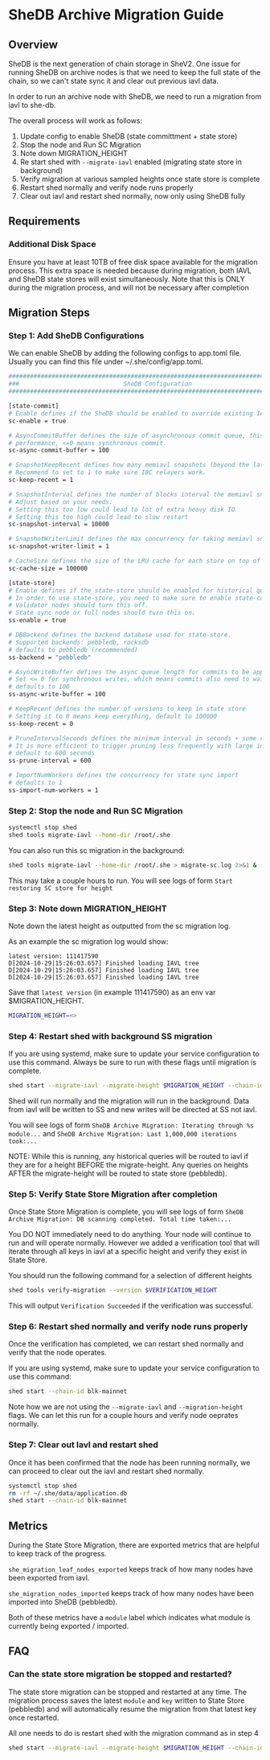 # SheDB Archive Migration Guide

## Overview
SheDB is the next generation of chain storage in SheV2.
One issue for running SheDB on archive nodes is that we need to keep the full state of the chain, so we can't
state sync it and clear out previous iavl data.

In order to run an archive node with SheDB, we need to run a migration from iavl to she-db.

The overall process will work as follows:

1. Update config to enable SheDB (state committment + state store)
2. Stop the node and Run SC Migration
3. Note down MIGRATION_HEIGHT
4. Re start shed with `--migrate-iavl` enabled (migrating state store in background)
5. Verify migration at various sampled heights once state store is complete
6. Restart shed normally and verify node runs properly
7. Clear out iavl and restart shed normally, now only using SheDB fully


## Requirements

### Additional Disk Space

Ensure you have at least 10TB of free disk space available for the migration process. This extra space is needed because during migration, both IAVL and SheDB state stores will exist simultaneously. Note
that this is ONLY during the migration process, and will not be necessary after completion


## Migration Steps

### Step 1: Add SheDB Configurations
We can enable SheDB by adding the following configs to app.toml file.
Usually you can find this file under ~/.she/config/app.toml.
```bash
#############################################################################
###                             SheDB Configuration                       ###
#############################################################################

[state-commit]
# Enable defines if the SheDB should be enabled to override existing IAVL db backend.
sc-enable = true

# AsyncCommitBuffer defines the size of asynchronous commit queue, this greatly improve block catching-up
# performance, <=0 means synchronous commit.
sc-async-commit-buffer = 100

# SnapshotKeepRecent defines how many memiavl snapshots (beyond the latest one) to keep
# Recommend to set to 1 to make sure IBC relayers work.
sc-keep-recent = 1

# SnapshotInterval defines the number of blocks interval the memiavl snapshot is taken, default to 10000 blocks.
# Adjust based on your needs:
# Setting this too low could lead to lot of extra heavy disk IO
# Setting this too high could lead to slow restart
sc-snapshot-interval = 10000

# SnapshotWriterLimit defines the max concurrency for taking memiavl snapshot
sc-snapshot-writer-limit = 1

# CacheSize defines the size of the LRU cache for each store on top of the tree, default to 100000.
sc-cache-size = 100000

[state-store]
# Enable defines if the state-store should be enabled for historical queries.
# In order to use state-store, you need to make sure to enable state-commit at the same time.
# Validator nodes should turn this off.
# State sync node or full nodes should turn this on.
ss-enable = true

# DBBackend defines the backend database used for state-store.
# Supported backends: pebbledb, rocksdb
# defaults to pebbledb (recommended)
ss-backend = "pebbledb"

# AsyncWriteBuffer defines the async queue length for commits to be applied to State Store
# Set <= 0 for synchronous writes, which means commits also need to wait for data to be persisted in State Store.
# defaults to 100
ss-async-write-buffer = 100

# KeepRecent defines the number of versions to keep in state store
# Setting it to 0 means keep everything, default to 100000
ss-keep-recent = 0

# PruneIntervalSeconds defines the minimum interval in seconds + some random delay to trigger pruning.
# It is more efficient to trigger pruning less frequently with large interval.
# default to 600 seconds
ss-prune-interval = 600

# ImportNumWorkers defines the concurrency for state sync import
# defaults to 1
ss-import-num-workers = 1
```


### Step 2: Stop the node and Run SC Migration

```bash
systemctl stop shed
shed tools migrate-iavl --home-dir /root/.she
```

You can also run this sc migration in the background:
```bash
shed tools migrate-iavl --home-dir /root/.she > migrate-sc.log 2>&1 &
```

This may take a couple hours to run. You will see logs of form
`Start restoring SC store for height`


### Step 3: Note down MIGRATION_HEIGHT
Note down the latest height as outputted from the sc migration log. 

As an example the sc migration log would show:
```
latest version: 111417590
D[2024-10-29|15:26:03.657] Finished loading IAVL tree
D[2024-10-29|15:26:03.657] Finished loading IAVL tree
D[2024-10-29|15:26:03.657] Finished loading IAVL tree
```

Save that `latest version` (in example 111417590) as an env var $MIGRATION_HEIGHT.

```bash
MIGRATION_HEIGHT=<>
```


### Step 4: Restart shed with background SS migration

If you are using systemd, make sure to update your service configuration to use this command.
Always be sure to run with these flags until migration is complete.
```bash
shed start --migrate-iavl --migrate-height $MIGRATION_HEIGHT --chain-id blk-mainnet
```

Shed will run normally and the migration will run in the background. Data from iavl
will be written to SS and new writes will be directed at SS not iavl.

You will see logs of form 
`SheDB Archive Migration: Iterating through %s module...` and 
`SheDB Archive Migration: Last 1,000,000 iterations took:...`

NOTE: While this is running, any historical queries will be routed to iavl if
they are for a height BEFORE the migrate-height. Any queries on heights
AFTER the migrate-height will be routed to state store (pebbledb).


### Step 5: Verify State Store Migration after completion
Once State Store Migration is complete, you will see logs of form
`SheDB Archive Migration: DB scanning completed. Total time taken:...`

You DO NOT immediately need to do anything. Your node will continue to run
and will operate normally. However we added a verification tool that will iterate through
all keys in iavl at a specific height and verify they exist in State Store.

You should run the following command for a selection of different heights
```bash
shed tools verify-migration --version $VERIFICATION_HEIGHT
```

This will output `Verification Succeeded` if the verification was successful.


### Step 6: Restart shed normally and verify node runs properly
Once the verification has completed, we can restart shed normally and verify
that the node operates.

If you are using systemd, make sure to update your service configuration to use this command:
```bash
shed start --chain-id blk-mainnet
```

Note how we are not using the `--migrate-iavl` and `--migration-height` flags.
We can let this run for a couple hours and verify node oeprates normally.


### Step 7: Clear out Iavl and restart shed
Once it has been confirmed that the node has been running normally,
we can proceed to clear out the iavl and restart shed normally.

```bash
systemctl stop shed
rm -rf ~/.she/data/application.db
shed start --chain-id blk-mainnet
```


## Metrics

During the State Store Migration, there are exported metrics that are helpful to keep track of
the progress.

`she_migration_leaf_nodes_exported` keeps track of how many nodes have been exported from iavl.

`she_migration_nodes_imported` keeps track of how many nodes have been imported into SheDB (pebbledb).

Both of these metrics have a `module` label which indicates what module is currently being exported / imported.


## FAQ

### Can the state store migration be stopped and restarted?

The state store migration can be stopped and restarted at any time. The migration
process saves the latest `module` and `key` written to State Store (pebbledb) and will
automatically resume the migration from that latest key once restarted.

All one needs to do is restart shed with the migration command as in step 4
```bash
shed start --migrate-iavl --migrate-height $MIGRATION_HEIGHT --chain-id blk-mainnet
```
